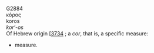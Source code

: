 G2884  
κόρος  
koros  
*kor‘-os*  
Of Hebrew origin \[[3734](h3734) ; a *cor*, that is, a specific measure:
- measure.  
